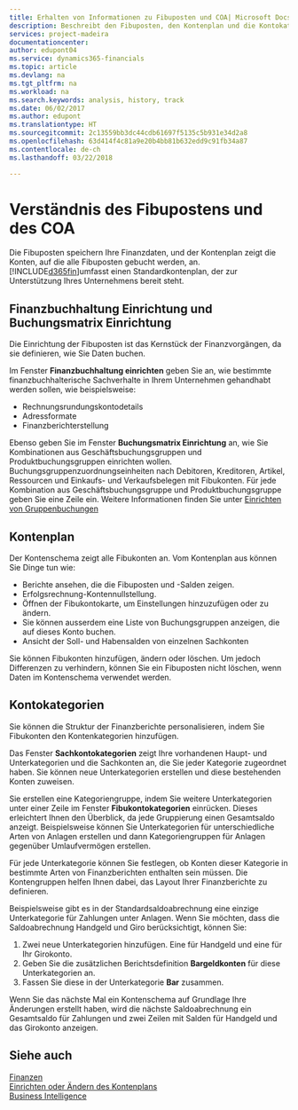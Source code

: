 ```yaml
---
title: Erhalten von Informationen zu Fibuposten und COA| Microsoft Docs
description: Beschreibt den Fibuposten, den Kontenplan und die Kontokategorien.
services: project-madeira
documentationcenter: 
author: edupont04
ms.service: dynamics365-financials
ms.topic: article
ms.devlang: na
ms.tgt_pltfrm: na
ms.workload: na
ms.search.keywords: analysis, history, track
ms.date: 06/02/2017
ms.author: edupont
ms.translationtype: HT
ms.sourcegitcommit: 2c13559bb3dc44cdb61697f5135c5b931e34d2a8
ms.openlocfilehash: 63d414f4c81a9e20b4bb81b632edd9c91fb34a87
ms.contentlocale: de-ch
ms.lasthandoff: 03/22/2018

---
```

# <a name="understanding-the-general-ledger-and-the-coa"></a>Verständnis des Fibupostens und des COA
Die Fibuposten speichern Ihre Finanzdaten, und der Kontenplan zeigt die Konten, auf die alle Fibuposten gebucht werden, an. [!INCLUDE[d365fin](includes/d365fin_md.md)]umfasst einen Standardkontenplan, der zur Unterstützung Ihres Unternehmens bereit steht.

## <a name="general-ledger-setup-and-general-posting-setup"></a>Finanzbuchhaltung Einrichtung und Buchungsmatrix Einrichtung
Die Einrichtung der Fibuposten ist das Kernstück der Finanzvorgängen, da sie definieren, wie Sie Daten buchen.  

Im Fenster **Finanzbuchhaltung einrichten** geben Sie an, wie bestimmte finanzbuchhalterische Sachverhalte in Ihrem Unternehmen gehandhabt werden sollen, wie beispielsweise:  

* Rechnungsrundungskontodetails  
* Adressformate  
* Finanzberichterstellung  

Ebenso geben Sie im Fenster **Buchungsmatrix Einrichtung** an, wie Sie Kombinationen aus Geschäftsbuchungsgruppen und Produktbuchungsgruppen einrichten wollen. Buchungsgruppenzuordnungseinheiten nach Debitoren, Kreditoren, Artikel, Ressourcen und Einkaufs- und Verkaufsbelegen mit Fibukonten. Für jede Kombination aus Geschäftsbuchungsgruppe und Produktbuchungsgruppe geben Sie eine Zeile ein. Weitere Informationen finden Sie unter [Einrichten von Gruppenbuchungen ](finance-posting-groups.md)  

## <a name="the-chart-of-accounts"></a>Kontenplan
Der Kontenschema zeigt alle Fibukonten an. Vom Kontenplan aus können Sie Dinge tun wie:  

* Berichte ansehen, die die Fibuposten und -Salden zeigen.  
* Erfolgsrechnung-Kontennullstellung.  
* Öffnen der Fibukontokarte, um Einstellungen hinzuzufügen oder zu ändern.  
* Sie können ausserdem eine Liste von Buchungsgruppen anzeigen, die auf dieses Konto buchen.
* Ansicht der Soll- und Habensalden von einzelnen Sachkonten  

Sie können Fibukonten hinzufügen, ändern oder löschen. Um jedoch Differenzen zu verhindern, können Sie ein Fibuposten nicht löschen, wenn Daten im Kontenschema verwendet werden.  

## <a name="account-categories"></a>Kontokategorien
Sie können die Struktur der Finanzberichte personalisieren, indem Sie Fibukonten den Kontenkategorien hinzufügen.  

Das Fenster **Sachkontokategorien** zeigt Ihre vorhandenen Haupt- und Unterkategorien und die Sachkonten an, die Sie jeder Kategorie zugeordnet haben. Sie können neue Unterkategorien erstellen und diese bestehenden Konten zuweisen.  

Sie erstellen eine Kategoriengruppe, indem Sie weitere Unterkategorien unter einer Zeile im Fenster **Fibukontokategorien** einrücken. Dieses erleichtert Ihnen den Überblick, da jede Gruppierung einen Gesamtsaldo anzeigt. Beispielsweise können Sie Unterkategorien für unterschiedliche Arten von Anlagen erstellen und dann Kategoriengruppen für Anlagen gegenüber Umlaufvermögen erstellen.  

Für jede Unterkategorie können Sie festlegen, ob Konten dieser Kategorie in bestimmte Arten von Finanzberichten enthalten sein müssen. Die Kontengruppen helfen Ihnen dabei, das Layout Ihrer Finanzberichte zu definieren.  

Beispielsweise gibt es in der Standardsaldoabrechnung eine einzige Unterkategorie für Zahlungen unter Anlagen. Wenn Sie möchten, dass die Saldoabrechnung Handgeld und Giro berücksichtigt, können Sie:  

1. Zwei neue Unterkategorien hinzufügen. Eine für Handgeld und eine für Ihr Girokonto.  
2. Geben Sie die zusätzlichen Berichtsdefinition **Bargeldkonten** für diese Unterkategorien an.  
3. Fassen Sie diese in der Unterkategorie **Bar** zusammen.  

Wenn Sie das nächste Mal ein Kontenschema auf Grundlage Ihre Änderungen erstellt haben, wird die nächste Saldoabrechnung ein Gesamtsaldo für Zahlungen und zwei Zeilen mit Salden für Handgeld und das Girokonto anzeigen.  

## <a name="see-also"></a>Siehe auch
[Finanzen](finance.md)  
[Einrichten oder Ändern des Kontenplans](finance-setup-chart-accounts.md)  
[Business Intelligence](bi.md)  

